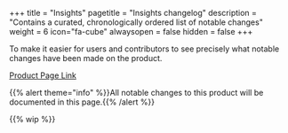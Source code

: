 +++
title = "Insights"
pagetitle = "Insights changelog"
description = "Contains a curated, chronologically ordered list of notable changes"
weight = 6
icon="fa-cube"
alwaysopen = false
hidden = false
+++

To make it easier for users and contributors to see precisely what notable changes have been made on the product.

[Product Page Link](https://www.travelgatex.com/products/insights)

{{% alert theme="info" %}}All notable changes to this product will be documented in this page.{{% /alert %}}

{{% wip %}}

